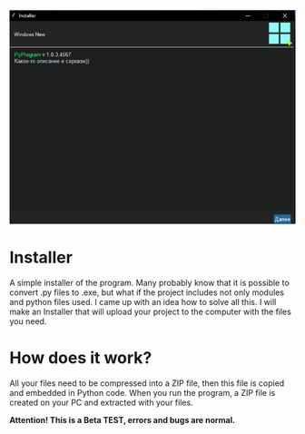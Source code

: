 ![image](1.PNG)


# Installer
A simple installer of the program.
Many probably know that it is possible to convert .py files to .exe, but what if the project includes not only modules and python files used. I came up with an idea how to solve all this. I will make an Installer that will upload your project to the computer with the files you need.


# How does it work?

All your files need to be compressed into a ZIP file, then this file is copied and embedded in Python code. When you run the program, a ZIP file is created on your PC and extracted with your files.


**Attention! This is a Beta TEST, errors and bugs are normal.**
